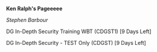 **Ken Ralph's Pageeeee**


*Stephen Barbour*

DG In-Depth Security Training WBT (CDGST1) [9 Days Left]


DG In-Depth Security - TEST Only (CDGST) [9 Days Left]


